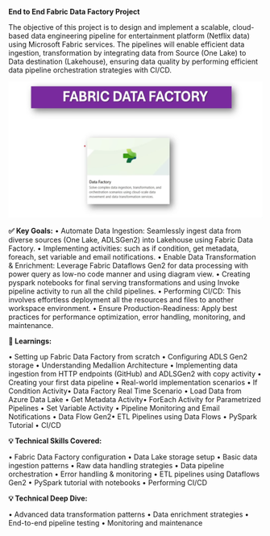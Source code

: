 **End to End Fabric Data Factory Project**

The objective of this project is to design and implement a scalable, cloud-based data engineering pipeline for entertainment platform (Netflix data) using Microsoft Fabric services. The pipelines will enable efficient data ingestion, transformation by integrating data from Source (One Lake) to Data destination (Lakehouse), ensuring data quality by performing efficient data pipeline orchestration strategies with CI/CD.

![Architecture Diagram](https://github.com/NisanthTumu/FabricDataFactory/blob/main/FabricDataFactory.png)

**✅ Key Goals:**
•	Automate Data Ingestion: Seamlessly ingest data from diverse sources (One Lake, ADLSGen2) into Lakehouse using Fabric Data Factory.
•	Implementing activities: such as if condition, get metadata, foreach, set variable and email notifications.
•	Enable Data Transformation & Enrichment: Leverage Fabric Dataflows Gen2 for data processing with power query as low-no code manner and using diagram view.
•	Creating pyspark notebooks for final serving transformations and using Invoke pipeline activity to run all the child pipelines.
•	Performing CI/CD: This involves effortless deployment all the resources and files to another workspace environment.
•	Ensure Production-Readiness: Apply best practices for performance optimization, error handling, monitoring, and maintenance.

**🎯 Learnings:**

• Setting up Fabric Data Factory from scratch • Configuring ADLS Gen2 storage • Understanding Medallion Architecture  • Implementing data ingestion from HTTP endpoints (GitHub) and ADLSGen2 with copy activity • Creating your first data pipeline • Real-world implementation scenarios • If Condition Activity• Data Factory Real Time Scenario • Load Data from Azure Data Lake • Get Metadata Activity• ForEach Activity for Parametrized Pipelines • Set Variable Activity • Pipeline Monitoring and Email Notifications • Data Flow Gen2• ETL Pipelines using Data Flows • PySpark Tutorial • CI/CD 

**💡 Technical Skills Covered:**

•	Fabric Data Factory configuration 
•	Data Lake storage setup 
•	Basic data ingestion patterns 
•	Raw data handling strategies 
•	Data pipeline orchestration 
•	Error handling & monitoring
•	ETL pipelines using Dataflows Gen2
•	PySpark tutorial with notebooks
•	Performing CI/CD

**💡 Technical Deep Dive:**

•	Advanced data transformation patterns 
•	Data enrichment strategies 
•	End-to-end pipeline testing 
•	Monitoring and maintenance

